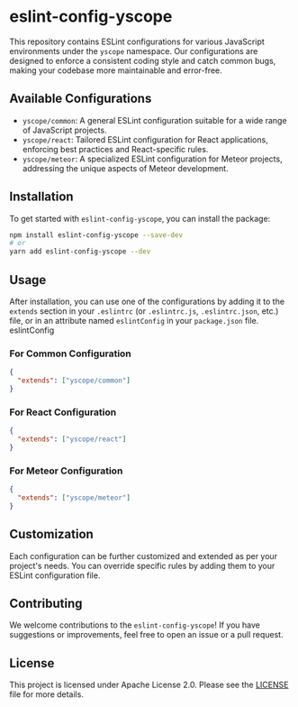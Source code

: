# eslint-config-yscope

This repository contains ESLint configurations for various JavaScript environments under the `yscope` namespace. Our configurations are designed to enforce a consistent coding style and catch common bugs, making your codebase more maintainable and error-free.

## Available Configurations

- `yscope/common`: A general ESLint configuration suitable for a wide range of JavaScript projects.
- `yscope/react`: Tailored ESLint configuration for React applications, enforcing best practices and React-specific rules.
- `yscope/meteor`: A specialized ESLint configuration for Meteor projects, addressing the unique aspects of Meteor development.

## Installation

To get started with `eslint-config-yscope`, you can install the package:
```sh
npm install eslint-config-yscope --save-dev
# or
yarn add eslint-config-yscope --dev
```

## Usage
After installation, you can use one of the configurations by adding it to the `extends` section in your `.eslintrc` (or `.eslintrc.js`, `.eslintrc.json`, etc.) file, or in an attribute named `eslintConfig` in your `package.json` file.
eslintConfig
### For Common Configuration
```json
{
  "extends": ["yscope/common"]
}
```

### For React Configuration
```json
{
  "extends": ["yscope/react"]
}
```

### For Meteor Configuration
```json
{
  "extends": ["yscope/meteor"]
}
```

## Customization
Each configuration can be further customized and extended as per your project's needs. You can override specific rules by adding them to your ESLint configuration file.

## Contributing
We welcome contributions to the `eslint-config-yscope`! If you have suggestions or improvements, feel free to open an issue or a pull request.

## License
This project is licensed under Apache License 2.0. Please see the [LICENSE](https://github.com/y-scope/eslint-config-yscope/blob/main/LICENSE) file for more details.
